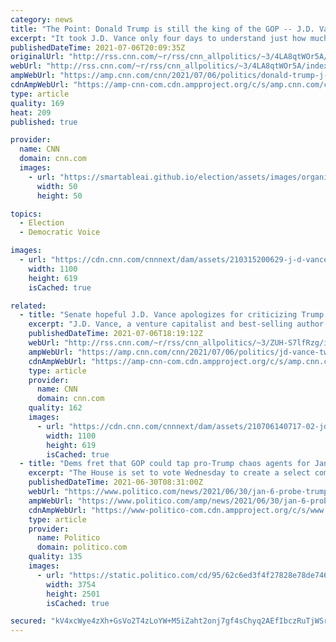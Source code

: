```yaml
---
category: news
title: "The Point: Donald Trump is still the king of the GOP -- J.D. Vance just proved why"
excerpt: "It took J.D. Vance only four days to understand just how much control Donald Trump has over the Republican Party these days.\n    \n"
publishedDateTime: 2021-07-06T20:09:35Z
originalUrl: "http://rss.cnn.com/~r/rss/cnn_allpolitics/~3/4LA8qtWOr5A/index.html"
webUrl: "http://rss.cnn.com/~r/rss/cnn_allpolitics/~3/4LA8qtWOr5A/index.html"
ampWebUrl: "https://amp.cnn.com/cnn/2021/07/06/politics/donald-trump-j-d-vance-ohio-senate-race/index.html"
cdnAmpWebUrl: "https://amp-cnn-com.cdn.ampproject.org/c/s/amp.cnn.com/cnn/2021/07/06/politics/donald-trump-j-d-vance-ohio-senate-race/index.html"
type: article
quality: 169
heat: 209
published: true

provider:
  name: CNN
  domain: cnn.com
  images:
    - url: "https://smartableai.github.io/election/assets/images/organizations/cnn.com-50x50.jpg"
      width: 50
      height: 50

topics:
  - Election
  - Democratic Voice

images:
  - url: "https://cdn.cnn.com/cnnnext/dam/assets/210315200629-j-d-vance-2018-super-tease.jpg"
    width: 1100
    height: 619
    isCached: true

related:
  - title: "Senate hopeful J.D. Vance apologizes for criticizing Trump as 'reprehensible' in deleted tweets "
    excerpt: "J.D. Vance, a venture capitalist and best-selling author who last week entered the Republican primary for Ohio's open Senate seat in 2022, apologized for criticizing former President Donald Trump in now-deleted tweets.\n    \n"
    publishedDateTime: 2021-07-06T18:19:12Z
    webUrl: "http://rss.cnn.com/~r/rss/cnn_allpolitics/~3/ZUH-S7lfRzg/index.html"
    ampWebUrl: "https://amp.cnn.com/cnn/2021/07/06/politics/jd-vance-tweets-trump-apology/index.html"
    cdnAmpWebUrl: "https://amp-cnn-com.cdn.ampproject.org/c/s/amp.cnn.com/cnn/2021/07/06/politics/jd-vance-tweets-trump-apology/index.html"
    type: article
    provider:
      name: CNN
      domain: cnn.com
    quality: 162
    images:
      - url: "https://cdn.cnn.com/cnnnext/dam/assets/210706140717-02-jd-vance-0701-super-tease.jpg"
        width: 1100
        height: 619
        isCached: true
  - title: "Dems fret that GOP could tap pro-Trump chaos agents for Jan. 6 probe"
    excerpt: "The House is set to vote Wednesday to create a select committee on the Capitol attack, but Republicans might choose firebrand conservatives to undercut the effort."
    publishedDateTime: 2021-06-30T08:31:00Z
    webUrl: "https://www.politico.com/news/2021/06/30/jan-6-probe-trump-497059"
    ampWebUrl: "https://www.politico.com/amp/news/2021/06/30/jan-6-probe-trump-497059"
    cdnAmpWebUrl: "https://www-politico-com.cdn.ampproject.org/c/s/www.politico.com/amp/news/2021/06/30/jan-6-probe-trump-497059"
    type: article
    provider:
      name: Politico
      domain: politico.com
    quality: 135
    images:
      - url: "https://static.politico.com/cd/95/62c6ed3f4f27828e78de7463e805/pelosi-aoc-ap-773.jpg"
        width: 3754
        height: 2501
        isCached: true

secured: "kV4xcWye4zXh+GsVo2T4zLoYW+M5iZaht2onj7gf4sChyq2AEfIbczRuTjWSrAcesBUdO0L/2lDfmWsIgvkQ7NYnW0OFQl7tvJGdBjFqkgf4P2E3AmBHLl04IhXhg24KN4cRz7OrQ+O72BvNvAmFbKE1v5nEOYFlN4ndtTzNTSZPiU/fFdh2/OO1BqCBeiK7Igf5RqRnqnz+C7NOY3OhCf38Sm0+uJmq3ahhZEwb/brDyhQZHagi3CiC7AaEzWto+zAAEtoCRTmSoMqS+3dymxCSMCNl9cyJNjeVk/dhuUrGMPrmucnjPXnPBGg9vmsmfXMeG8Hnw3BcgDF4wl/YHWC63SN3exWkyPdmTZriBR0=;NGptNgxvLEPnNm9wxV3+eg=="
---
```


